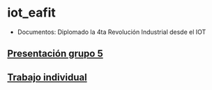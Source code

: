 # iot_eafit

* Documentos:  Diplomado la 4ta Revolución Industrial desde el IOT

## [Presentación  grupo 5](https://docs.google.com/presentation/d/1geMULK5O2crgv6BH5CHugufuD0QZpKz-/edit#slide=id.p1)

## [Trabajo individual]()

